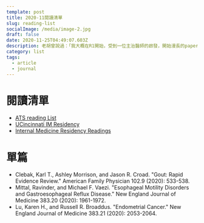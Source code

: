 ```yaml
---
template: post
title: 2020-11閱讀清單
slug: reading-list
socialImage: /media/image-2.jpg
draft: false
date: 2020-11-25T04:49:07.603Z
description: 老胡曾說過：「我大概在R1開始，受到一位主治醫師的啟發，開始漫長的paper閱讀生活，手上大概會有10幾篇列印出來的paper」受此啟發，決定開始整理閱讀清單
category: list
tags:
  - article
  - journal
---
```

# 閱讀清單
* [ATS reading List](https://www.thoracic.org/professionals/career-development/residents-medical-students/ats-reading-list/adult/index.php?fbclid=IwAR0UB_np7uzdTJvtemOq7eVH4cVX77obuL67bsoJpUA4izpdfmbo5fe_QUE)
* [UCincinnati IM Residency](https://www.thesilverfridge.com/reading-lists-1)
* [Internal Medicine Residency Readings ](https://guides.himmelfarb.gwu.edu/imreadings?fbclid=IwAR3xZ_0033LHYJNvRAq_pKNNYtezks-jMmSMv9d09EHmYfSz3Xxrx75XgM0)

# 單篇

* Clebak, Karl T., Ashley Morrison, and Jason R. Croad. "Gout: Rapid Evidence Review." American Family Physician 102.9 (2020): 533-538.
* Mittal, Ravinder, and Michael F. Vaezi. "Esophageal Motility Disorders and Gastroesophageal Reflux Disease." New England Journal of Medicine 383.20 (2020): 1961-1972.
* Lu, Karen H., and Russell R. Broaddus. "Endometrial Cancer." New England Journal of Medicine 383.21 (2020): 2053-2064.
